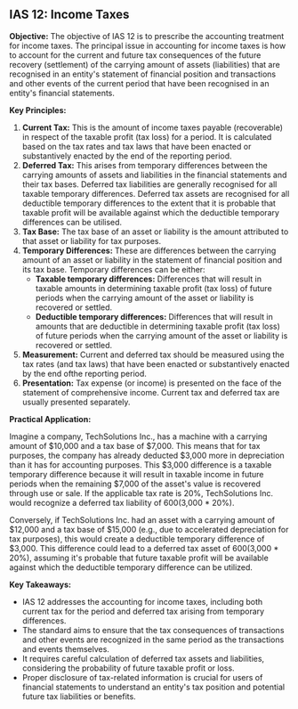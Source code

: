 ## IAS 12: Income Taxes

**Objective:** The objective of IAS 12 is to prescribe the accounting treatment for income taxes. The principal issue in accounting for income taxes is how to account for the current and future tax consequences of the future recovery (settlement) of the carrying amount of assets (liabilities) that are recognised in an entity's statement of financial position and transactions and other events of the current period that have been recognised in an entity's financial statements.

**Key Principles:**

1.  **Current Tax:** This is the amount of income taxes payable (recoverable) in respect of the taxable profit (tax loss) for a period. It is calculated based on the tax rates and tax laws that have been enacted or substantively enacted by the end of the reporting period.
2.  **Deferred Tax:** This arises from temporary differences between the carrying amounts of assets and liabilities in the financial statements and their tax bases. Deferred tax liabilities are generally recognised for all taxable temporary differences. Deferred tax assets are recognised for all deductible temporary differences to the extent that it is probable that taxable profit will be available against which the deductible temporary differences can be utilised.
3.  **Tax Base:** The tax base of an asset or liability is the amount attributed to that asset or liability for tax purposes.
4.  **Temporary Differences:** These are differences between the carrying amount of an asset or liability in the statement of financial position and its tax base. Temporary differences can be either:
    *   **Taxable temporary differences:** Differences that will result in taxable amounts in determining taxable profit (tax loss) of future periods when the carrying amount of the asset or liability is recovered or settled.
    *   **Deductible temporary differences:** Differences that will result in amounts that are deductible in determining taxable profit (tax loss) of future periods when the carrying amount of the asset or liability is recovered or settled.
5.  **Measurement:** Current and deferred tax should be measured using the tax rates (and tax laws) that have been enacted or substantively enacted by the end ofthe reporting period.
6.  **Presentation:** Tax expense (or income) is presented on the face of the statement of comprehensive income. Current tax and deferred tax are usually presented separately.

**Practical Application:**

Imagine a company, TechSolutions Inc., has a machine with a carrying amount of $10,000 and a tax base of $7,000. This means that for tax purposes, the company has already deducted $3,000 more in depreciation than it has for accounting purposes. This $3,000 difference is a taxable temporary difference because it will result in taxable income in future periods when the remaining $7,000 of the asset's value is recovered through use or sale. If the applicable tax rate is 20%, TechSolutions Inc. would recognize a deferred tax liability of $600 ($3,000 * 20%).

Conversely, if TechSolutions Inc. had an asset with a carrying amount of $12,000 and a tax base of $15,000 (e.g., due to accelerated depreciation for tax purposes), this would create a deductible temporary difference of $3,000. This difference could lead to a deferred tax asset of $600 ($3,000 * 20%), assuming it's probable that future taxable profit will be available against which the deductible temporary difference can be utilized.

**Key Takeaways:**

*   IAS 12 addresses the accounting for income taxes, including both current tax for the period and deferred tax arising from temporary differences.
*   The standard aims to ensure that the tax consequences of transactions and other events are recognized in the same period as the transactions and events themselves.
*   It requires careful calculation of deferred tax assets and liabilities, considering the probability of future taxable profit or loss.
*   Proper disclosure of tax-related information is crucial for users of financial statements to understand an entity's tax position and potential future tax liabilities or benefits.
